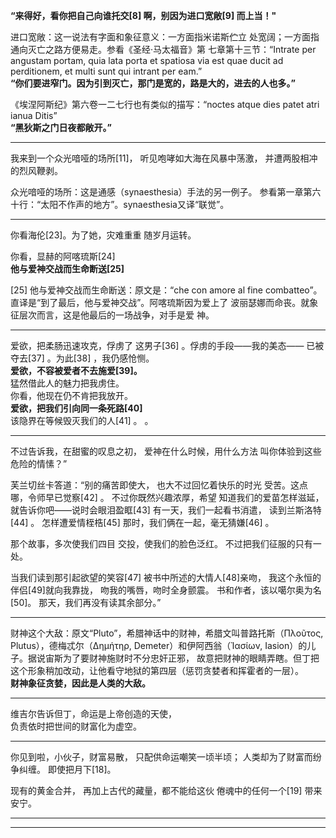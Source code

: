 **“来得好，看你把自己向谁托交[8]
啊，别因为进口宽敞[9]
而上当！"**

进口宽敞：这一说法有字面和象征意义：一方面指米诺斯伫立
处宽阔；一方面指通向灭亡之路方便易走。参看《圣经·马太福音》第
七章第十三节：“Intrate per angustam portam, quia lata porta et spatiosa via
 est quae ducit ad perditionem, et multi sunt qui intrant per eam.”<br/>
 **“你们要进窄门。因为引到灭亡，那门是宽的，路是大的，进去的人也多。”**

《埃涅阿斯纪》第六卷一二七行也有类似的描写：“noctes
 atque dies patet atri ianua Ditis”<br/>
**“黑狄斯之门日夜都敞开。”**

***
我来到一个众光喑哑的场所[11]，
听见咆哮如大海在风暴中荡激，
并遭两股相冲的烈风鞭剥。

众光喑哑的场所：这是通感（synaesthesia）手法的另一例子。
参看第一章第六十行：“太阳不作声的地方”。synaesthesia又译“联觉”。
***
你看海伦[23]。为了她，灾难重重
随岁月运转。

你看，显赫的阿喀琉斯[24]<br/>
**他与爱神交战而生命断送[25]**


[25]
他与爱神交战而生命断送：原文是：“che con amore al fine
 combatteo”。直译是“到了最后，他与爱神交战”。阿喀琉斯因为爱上了
波丽瑟娜而命丧。就象征层次而言，这是他最后的一场战争，对手是爱
神。


***
爱欲，把柔肠迅速攻克，俘虏了
这男子[36]
。俘虏的手段——我的美态——
已被夺去[37]
。为此[38]
，我仍感怆恻。<br/>
**爱欲，不容被爱者不去施爱[39]。**<br/>
猛然借此人的魅力把我虏住。<br/>
你看，他现在仍不肯把我放开。<br/>
**爱欲，把我们引向同一条死路[40]**<br/>
该隐界在等候毁灭我们的人[41]
。
。
***
不过告诉我，在甜蜜的叹息之初，
爱神在什么时候，用什么方法
叫你体验到这些危险的情愫？”

芙兰切丝卡答道：“别的痛苦即使大，
也大不过回忆着快乐的时光
受苦。这点哪，令师早已觉察[42]
。
不过你既然兴趣浓厚，希望
知道我们的爱苗怎样滋延，
就告诉你吧——说时会眼泪盈眶[43]
有一天，我们一起看书消遣，
读到兰斯洛特[44]
。
怎样遭爱情桎梏[45]
那时，我们俩在一起，毫无猜嫌[46]
。

那个故事，多次使我们四目
交投，使我们的脸色泛红。
不过把我们征服的只有一处。

当我们读到那引起欲望的笑容[47]
被书中所述的大情人[48]亲吻，
我这个永恒的伴侣[49]就向我靠拢，
吻我的嘴唇，吻时全身颤震。
书和作者，该以噶尔奥为名[50]。
那天，我们再没有读其余部分。”

***

财神这个大敌：原文“Pluto”，希腊神话中的财神，希腊文叫普路托斯（Πλοῦτος, Plutus），德梅忒尔（Δημήτηρ, Demeter）和伊阿西翁（Ἰασίων, Iasion）的儿子。据说宙斯为了要财神施财时不分忠奸正邪，
故意把财神的眼睛弄瞎。但丁把这个形象稍加改动，让他看守地狱的第四层（惩罚贪婪者和挥霍者的一层）。<br/>
**财神象征贪婪，因此是人类的大敌。**

***

维吉尔告诉但丁，命运是上帝创造的天使，<br/>
负责依时把世间的财富化为虚空。

***

你见到啦，小伙子，财富易散，
只配供命运嘲笑一顷半顷；
人类却为了财富而纷争纠缠。
即使把月下[18]。


现有的黄金合并，
再加上古代的藏量，都不能给这伙
倦魂中的任何一个[19]
带来安宁。

***

***
